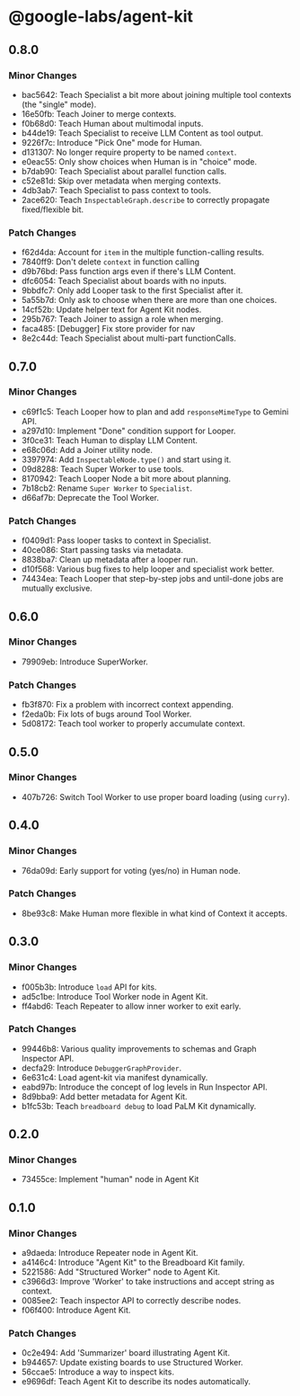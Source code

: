 # @google-labs/agent-kit

## 0.8.0

### Minor Changes

- bac5642: Teach Specialist a bit more about joining multiple tool contexts (the "single" mode).
- 16e50fb: Teach Joiner to merge contexts.
- f0b68d0: Teach Human about multimodal inputs.
- b44de19: Teach Specialist to receive LLM Content as tool output.
- 9226f7c: Introduce "Pick One" mode for Human.
- d131307: No longer require property to be named `context`.
- e0eac55: Only show choices when Human is in "choice" mode.
- b7dab90: Teach Specialist about parallel function calls.
- c52e81d: Skip over metadata when merging contexts.
- 4db3ab7: Teach Specialist to pass context to tools.
- 2ace620: Teach `InspectableGraph.describe` to correctly propagate fixed/flexible bit.

### Patch Changes

- f62d4da: Account for `item` in the multiple function-calling results.
- 7840ff9: Don't delete `context` in function calling
- d9b76bd: Pass function args even if there's LLM Content.
- dfc6054: Teach Specialist about boards with no inputs.
- 9bbdfc7: Only add Looper task to the first Specialist after it.
- 5a55b7d: Only ask to choose when there are more than one choices.
- 14cf52b: Update helper text for Agent Kit nodes.
- 295b767: Teach Joiner to assign a role when merging.
- faca485: [Debugger] Fix store provider for nav
- 8e2c44d: Teach Specialist about multi-part functionCalls.

## 0.7.0

### Minor Changes

- c69f1c5: Teach Looper how to plan and add `responseMimeType` to Gemini API.
- a297d10: Implement "Done" condition support for Looper.
- 3f0ce31: Teach Human to display LLM Content.
- e68c06d: Add a Joiner utility node.
- 3397974: Add `InspectableNode.type()` and start using it.
- 09d8288: Teach Super Worker to use tools.
- 8170942: Teach Looper Node a bit more about planning.
- 7b18cb2: Rename `Super Worker` to `Specialist`.
- d66af7b: Deprecate the Tool Worker.

### Patch Changes

- f0409d1: Pass looper tasks to context in Specialist.
- 40ce086: Start passing tasks via metadata.
- 8838ba7: Clean up metadata after a looper run.
- d10f568: Various bug fixes to help looper and specialist work better.
- 74434ea: Teach Looper that step-by-step jobs and until-done jobs are mutually exclusive.

## 0.6.0

### Minor Changes

- 79909eb: Introduce SuperWorker.

### Patch Changes

- fb3f870: Fix a problem with incorrect context appending.
- f2eda0b: Fix lots of bugs around Tool Worker.
- 5d08172: Teach tool worker to properly accumulate context.

## 0.5.0

### Minor Changes

- 407b726: Switch Tool Worker to use proper board loading (using `curry`).

## 0.4.0

### Minor Changes

- 76da09d: Early support for voting (yes/no) in Human node.

### Patch Changes

- 8be93c8: Make Human more flexible in what kind of Context it accepts.

## 0.3.0

### Minor Changes

- f005b3b: Introduce `load` API for kits.
- ad5c1be: Introduce Tool Worker node in Agent Kit.
- ff4abd6: Teach Repeater to allow inner worker to exit early.

### Patch Changes

- 99446b8: Various quality improvements to schemas and Graph Inspector API.
- decfa29: Introduce `DebuggerGraphProvider`.
- 6e631c4: Load agent-kit via manifest dynamically.
- eabd97b: Introduce the concept of log levels in Run Inspector API.
- 8d9bba9: Add better metadata for Agent Kit.
- b1fc53b: Teach `breadboard debug` to load PaLM Kit dynamically.

## 0.2.0

### Minor Changes

- 73455ce: Implement "human" node in Agent Kit

## 0.1.0

### Minor Changes

- a9daeda: Introduce Repeater node in Agent Kit.
- a4146c4: Introduce "Agent Kit" to the Breadboard Kit family.
- 5221586: Add "Structured Worker" node to Agent Kit.
- c3966d3: Improve 'Worker' to take instructions and accept string as context.
- 0085ee2: Teach inspector API to correctly describe nodes.
- f06f400: Introduce Agent Kit.

### Patch Changes

- 0c2e494: Add 'Summarizer' board illustrating Agent Kit.
- b944657: Update existing boards to use Structured Worker.
- 56ccae5: Introduce a way to inspect kits.
- e9696df: Teach Agent Kit to describe its nodes automatically.
